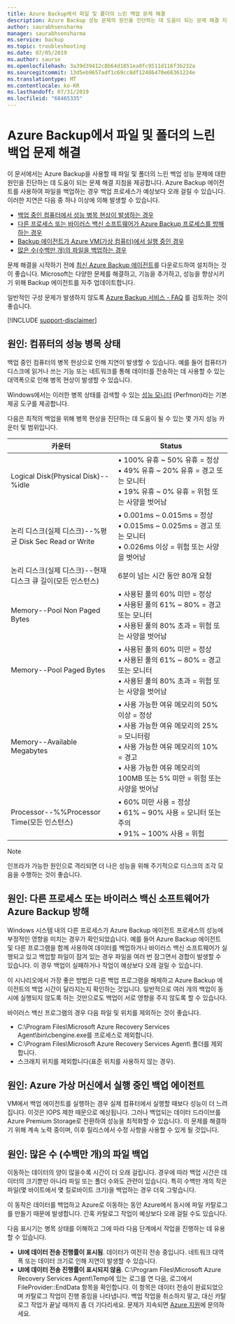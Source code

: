 ```yaml
---
title: Azure Backup에서 파일 및 폴더의 느린 백업 문제 해결
description: Azure Backup 성능 문제의 원인을 진단하는 데 도움이 되는 문제 해결 지침을 제공합니다.
author: saurabhsensharma
manager: saurabhsensharma
ms.service: backup
ms.topic: troubleshooting
ms.date: 07/05/2019
ms.author: saurse
ms.openlocfilehash: 3a39d39412c8b64d1851ea0fc9511d116f3b232a
ms.sourcegitcommit: 13d5eb9657adf1c69cc8df12486470e66361224e
ms.translationtype: MT
ms.contentlocale: ko-KR
ms.lasthandoff: 07/31/2019
ms.locfileid: "68465335"
---
```

# <a name="troubleshoot-slow-backup-of-files-and-folders-in-azure-backup"></a>Azure Backup에서 파일 및 폴더의 느린 백업 문제 해결
이 문서에서는 Azure Backup을 사용할 때 파일 및 폴더의 느린 백업 성능 문제에 대한 원인을 진단하는 데 도움이 되는 문제 해결 지침을 제공합니다. Azure Backup 에이전트를 사용하여 파일을 백업하는 경우 백업 프로세스가 예상보다 오래 걸릴 수 있습니다. 이러한 지연은 다음 중 하나 이상에 의해 발생할 수 있습니다.

* [백업 중인 컴퓨터에서 성능 병목 현상이 발생하는 경우](#cause1)
* [다른 프로세스 또는 바이러스 백신 소프트웨어가 Azure Backup 프로세스를 방해하는 경우](#cause2)
* [Backup 에이전트가 Azure VM(가상 컴퓨터)에서 실행 중인 경우](#cause3)  
* [많은 수(수백만 개)의 파일을 백업하는 경우](#cause4)

문제 해결을 시작하기 전에 [최신 Azure Backup 에이전트](https://aka.ms/azurebackup_agent)를 다운로드하여 설치하는 것이 좋습니다. Microsoft는 다양한 문제를 해결하고, 기능을 추가하고, 성능을 향상시키기 위해 Backup 에이전트를 자주 업데이트합니다.

일반적인 구성 문제가 발생하지 않도록 [Azure Backup 서비스 - FAQ](backup-azure-backup-faq.md) 를 검토하는 것이 좋습니다.

[!INCLUDE [support-disclaimer](../../includes/support-disclaimer.md)]

<a id="cause1"></a>

## <a name="cause-performance-bottlenecks-on-the-computer"></a>원인: 컴퓨터의 성능 병목 상태
백업 중인 컴퓨터의 병목 현상으로 인해 지연이 발생할 수 있습니다. 예를 들어 컴퓨터가 디스크에 읽거나 쓰는 기능 또는 네트워크를 통해 데이터를 전송하는 데 사용할 수 있는 대역폭으로 인해 병목 현상이 발생할 수 있습니다.

Windows에서는 이러한 병목 상태를 검색할 수 있는 [성능 모니터](https://technet.microsoft.com/magazine/2008.08.pulse.aspx) (Perfmon)라는 기본 제공 도구를 제공합니다.

다음은 최적의 백업을 위해 병목 현상을 진단하는 데 도움이 될 수 있는 몇 가지 성능 카운터 및 범위입니다.

| 카운터 | Status |
| --- | --- |
| Logical Disk(Physical Disk)--%idle |• 100% 유휴 ~ 50% 유휴 = 정상</br>• 49% 유휴 ~ 20% 유휴 = 경고 또는 모니터</br>• 19% 유휴 ~ 0% 유휴 = 위험 또는 사양을 벗어남 |
| 논리 디스크(실제 디스크)--%평균 Disk Sec Read or Write |• 0.001ms ~ 0.015ms = 정상</br>• 0.015ms ~ 0.025ms = 경고 또는 모니터</br>• 0.026ms 이상 = 위험 또는 사양을 벗어남 |
| 논리 디스크(실제 디스크)--현재 디스크 큐 길이(모든 인스턴스) |6분이 넘는 시간 동안 80개 요청 |
| Memory--Pool Non Paged Bytes |• 사용된 풀의 60% 미만 = 정상<br>• 사용된 풀의 61% ~ 80% = 경고 또는 모니터</br>• 사용된 풀의 80% 초과 = 위험 또는 사양을 벗어남 |
| Memory--Pool Paged Bytes |• 사용된 풀의 60% 미만 = 정상</br>• 사용된 풀의 61% ~ 80% = 경고 또는 모니터</br>• 사용된 풀의 80% 초과 = 위험 또는 사양을 벗어남 |
| Memory--Available Megabytes |• 사용 가능한 여유 메모리의 50% 이상 = 정상</br>• 사용 가능한 여유 메모리의 25% = 모니터링</br>• 사용 가능한 여유 메모리의 10% = 경고</br>• 사용 가능한 여유 메모리의 100MB 또는 5% 미만 = 위험 또는 사양을 벗어남 |
| Processor--\%%Processor Time(모든 인스턴스) |• 60% 미만 사용 = 정상</br>• 61% ~ 90% 사용 = 모니터 또는 주의</br>• 91% ~ 100% 사용 = 위험 |

> [!NOTE]
> 인프라가 가능한 원인으로 격리되면 더 나은 성능을 위해 주기적으로 디스크의 조각 모음을 수행하는 것이 좋습니다.
>
>

<a id="cause2"></a>

## <a name="cause-another-process-or-antivirus-software-interfering-with-azure-backup"></a>원인: 다른 프로세스 또는 바이러스 백신 소프트웨어가 Azure Backup 방해
Windows 시스템 내의 다른 프로세스가 Azure Backup 에이전트 프로세스의 성능에 부정적인 영향을 미치는 경우가 확인되었습니다. 예를 들어 Azure Backup 에이전트 및 다른 프로그램을 함께 사용하여 데이터를 백업하거나 바이러스 백신 소프트웨어가 실행되고 있고 백업할 파일이 잠겨 있는 경우 파일을 여러 번 잠그면서 경합이 발생할 수 있습니다. 이 경우 백업이 실패하거나 작업이 예상보다 오래 걸릴 수 있습니다.

이 시나리오에서 가장 좋은 방법은 다른 백업 프로그램을 해제하고 Azure Backup 에이전트의 백업 시간이 달라지는지 확인하는 것입니다. 일반적으로 여러 개의 백업이 동시에 실행되지 않도록 하는 것만으로도 백업이 서로 영향을 주지 않도록 할 수 있습니다.

바이러스 백신 프로그램의 경우 다음 파일 및 위치를 제외하는 것이 좋습니다.

* C:\Program Files\Microsoft Azure Recovery Services Agent\bin\cbengine.exe를 프로세스로 제외합니다.
* C:\Program Files\Microsoft Azure Recovery Services Agent\ 폴더를 제외합니다.
* 스크래치 위치를 제외합니다(표준 위치를 사용하지 않는 경우).

<a id="cause3"></a>

## <a name="cause-backup-agent-running-on-an-azure-virtual-machine"></a>원인: Azure 가상 머신에서 실행 중인 백업 에이전트
VM에서 백업 에이전트를 실행하는 경우 실제 컴퓨터에서 실행할 때보다 성능이 더 느려집니다. 이것은 IOPS 제한 때문으로 예상됩니다.  그러나 백업되는 데이터 드라이브를 Azure Premium Storage로 전환하여 성능을 최적화할 수 있습니다. 이 문제를 해결하기 위해 계속 노력 중이며, 이후 릴리스에서 수정 사항을 사용할 수 있게 될 것입니다.

<a id="cause4"></a>

## <a name="cause-backing-up-a-large-number-millions-of-files"></a>원인: 많은 수 (수백만 개)의 파일 백업
이동하는 데이터의 양이 많을수록 시간이 더 오래 걸립니다. 경우에 따라 백업 시간은 데이터의 크기뿐만 아니라 파일 또는 폴더 수와도 관련이 있습니다. 특히 수백만 개의 작은 파일(몇 바이트에서 몇 킬로바이트 크기)을 백업하는 경우 더욱 그렇습니다.

이 동작은 데이터를 백업하고 Azure로 이동하는 동안 Azure에서 동시에 파일 카탈로그를 만들기 때문에 발생합니다. 간혹 카탈로그 작업이 예상보다 오래 걸릴 수도 있습니다.

다음 표시기는 병목 상태를 이해하고 그에 따라 다음 단계에서 작업을 진행하는 데 유용할 수 있습니다.

* **UI에 데이터 전송 진행률이 표시됨**. 데이터가 여전히 전송 중입니다. 네트워크 대역폭 또는 데이터 크기로 인해 지연이 발생할 수 있습니다.
* **UI에 데이터 전송 진행률이 표시되지 않음**. C:\Program Files\Microsoft Azure Recovery Services Agent\Temp에 있는 로그를 연 다음, 로그에서 FileProvider::EndData 항목을 확인합니다. 이 항목은 데이터 전송이 완료되었으며 카탈로그 작업이 진행 중임을 나타냅니다. 백업 작업을 취소하지 말고, 대신 카탈로그 작업가 끝날 때까지 좀 더 기다리세요. 문제가 지속되면 [Azure 지원](https://portal.azure.com/#create/Microsoft.Support)에 문의하세요.
